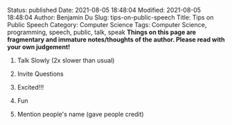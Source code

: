 Status: published
Date: 2021-08-05 18:48:04
Modified: 2021-08-05 18:48:04
Author: Benjamin Du
Slug: tips-on-public-speech
Title: Tips on Public Speech
Category: Computer Science
Tags: Computer Science, programming, speech, public, talk, speak
**Things on this page are fragmentary and immature notes/thoughts of the author. Please read with your own judgement!**

1. Talk Slowly (2x slower than usual)

2. Invite Questions 

3. Excited!!!

4. Fun

5. Mention people's name (gave people credit)
